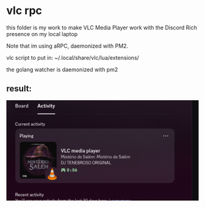 # vlc rpc

this folder is my work to make VLC Media Player work with the Discord Rich presence on my local laptop

Note that im using aRPC, daemonized with PM2.

vlc script to put in:
~/.local/share/vlc/lua/extensions/

the golang watcher is daemonized with pm2

## result:

![alt text](../assets/vlc/result_vlc_rpc.png)
